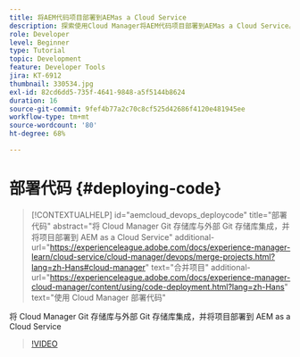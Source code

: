 ```yaml
---
title: 将AEM代码项目部署到AEMas a Cloud Service
description: 探索使用Cloud Manager将AEM代码项目部署到AEMas a Cloud Service。
role: Developer
level: Beginner
type: Tutorial
topic: Development
feature: Developer Tools
jira: KT-6912
thumbnail: 330534.jpg
exl-id: 82cd6dd5-735f-4641-9848-a5f5144b8624
duration: 16
source-git-commit: 9fef4b77a2c70c8cf525d42686f4120e481945ee
workflow-type: tm+mt
source-wordcount: '80'
ht-degree: 68%

---
```


# 部署代码 {#deploying-code}

>[!CONTEXTUALHELP]
>id="aemcloud_devops_deploycode"
>title="部署代码"
>abstract="将 Cloud Manager Git 存储库与外部 Git 存储库集成，并将项目部署到 AEM as a Cloud Service"
>additional-url="https://experienceleague.adobe.com/docs/experience-manager-learn/cloud-service/cloud-manager/devops/merge-projects.html?lang=zh-Hans#cloud-manager" text="合并项目"
>additional-url="https://experienceleague.adobe.com/docs/experience-manager-cloud-manager/content/using/code-deployment.html?lang=zh-Hans" text="使用 Cloud Manager 部署代码"

将 Cloud Manager Git 存储库与外部 Git 存储库集成，并将项目部署到 AEM as a Cloud Service

>[!VIDEO](https://video.tv.adobe.com/v/330534?quality=12&learn=on)
